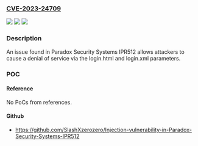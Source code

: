 ### [CVE-2023-24709](https://cve.mitre.org/cgi-bin/cvename.cgi?name=CVE-2023-24709)
![](https://img.shields.io/static/v1?label=Product&message=n%2Fa&color=blue)
![](https://img.shields.io/static/v1?label=Version&message=n%2Fa&color=blue)
![](https://img.shields.io/static/v1?label=Vulnerability&message=n%2Fa&color=brighgreen)

### Description

An issue found in Paradox Security Systems IPR512 allows attackers to cause a denial of service via the login.html and login.xml parameters.

### POC

#### Reference
No PoCs from references.

#### Github
- https://github.com/SlashXzerozero/Injection-vulnerability-in-Paradox-Security-Systems-IPR512

